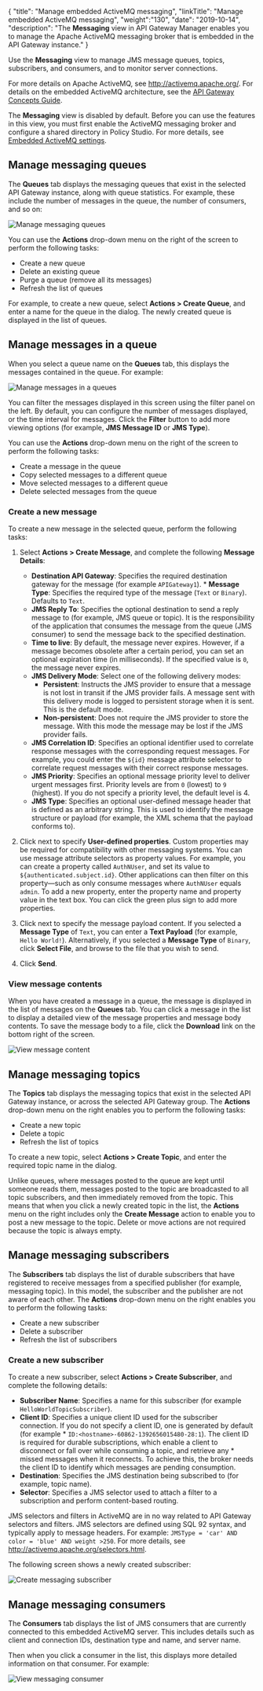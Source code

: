 {
"title": "Manage embedded ActiveMQ messaging",
"linkTitle": "Manage embedded ActiveMQ messaging",
"weight":"130",
"date": "2019-10-14",
"description": "The **Messaging** view in API Gateway Manager enables you to manage the Apache ActiveMQ messaging broker that is embedded in the API Gateway instance."
}

Use the **Messaging** view to manage JMS message queues, topics, subscribers, and consumers, and to monitor server connections.

For more details on Apache ActiveMQ, see <http://activemq.apache.org/>. For details on the embedded ActiveMQ architecture, see the [API Gateway Concepts Guide](/bundle/APIGateway_77_ConceptsGuide_allOS_en_HTML5).

The **Messaging** view is disabled by default. Before you can use the features in this view, you must first enable the ActiveMQ messaging broker and configure a shared directory in Policy Studio. For more details, see [Embedded ActiveMQ settings](/docs/apim_reference/general_activemq_settings/).

## Manage messaging queues

The **Queues** tab displays the messaging queues that exist in the selected API Gateway instance, along with queue statistics. For example, these include the number of messages in the queue, the number of consumers, and so on:

![Manage messaging queues](/Images/APIGateway/admin_messaging_queues.png)

You can use the **Actions** drop-down menu on the right of the screen to perform the following tasks:

* Create a new queue
* Delete an existing queue
* Purge a queue (remove all its messages)
* Refresh the list of queues

For example, to create a new queue, select **Actions > Create Queue**, and enter a name for the queue in the dialog. The newly created queue is displayed in the list of queues.

## Manage messages in a queue

When you select a queue name on the **Queues** tab, this displays the messages contained in the queue. For example:

![Manage messages in a queues](/Images/APIGateway/admin_messaging_messages.png)

You can filter the messages displayed in this screen using the filter panel on the left. By default, you can configure the number of messages displayed, or the time interval for messages. Click the **Filter** button to add more viewing options (for example, **JMS Message ID** or **JMS Type**).

You can use the **Actions** drop-down menu on the right of the screen to perform the following tasks:

* Create a message in the queue
* Copy selected messages to a different queue
* Move selected messages to a different queue
* Delete selected messages from the queue

### Create a new message

To create a new message in the selected queue, perform the following tasks:

1. Select **Actions > Create Message**, and complete the following **Message Details**:

    * **Destination API Gateway**: Specifies the required destination gateway for the message (for example `APIGateway1`).                                                              * **Message Type**: Specifies the required type of the message (`Text` or `Binary`). Defaults to `Text`.
    * **JMS Reply To**: Specifies the optional destination to send a reply message to (for example, JMS queue or topic). It is the responsibility of the application that consumes the message    from the queue (JMS consumer) to send the message back to the specified destination.
    * **Time to live**: By default, the message never expires. However, if a message becomes obsolete after a certain period, you can set an optional expiration time (in milliseconds). If the   specified value is `0`, the message never expires.
    * **JMS Delivery Mode**: Select one of the following delivery modes:
        * **Persistent**: Instructs the JMS provider to ensure that a message is not lost in transit if the JMS provider fails. A message sent with this delivery mode is logged to persistent      storage when it is sent. This is the default mode.
        * **Non-persistent**: Does not require the JMS provider to store the message. With this mode the message may be lost if the JMS provider fails.
    * **JMS Correlation ID**: Specifies an optional identifier used to correlate response messages with the corresponding request messages. For example, you could enter the `${id}` message  attribute selector to correlate request messages with their correct response messages.
    * **JMS Priority**: Specifies an optional message priority level to deliver urgent messages first. Priority levels are from `0` (lowest) to `9` (highest). If you do not specify a priority   level, the default level is 4.
    * **JMS Type**: Specifies an optional user-defined message header that is defined as an arbitrary string. This is used to identify the message structure or payload (for example, the XML schema that the payload conforms to).

2. Click next to specify **User-defined properties**. Custom properties may be required for compatibility with other messaging systems. You can use message attribute selectors as property values. For example, you can create a property called `AuthNUser`, and set its value to `${authenticated.subject.id}`. Other applications can then filter on this property—such as only consume messages where `AuthNUser` equals `admin`. To add a new property, enter the property name and property value in the text box. You can click the green plus sign to add more properties.
3. Click next to specify the message payload content. If you selected a **Message Type** of `Text`, you can enter a **Text Payload** (for example, `Hello World!`). Alternatively, if you selected a **Message Type** of `Binary`, click **Select File**, and browse to the file that you wish to send.
4. Click **Send**.

### View message contents

When you have created a message in a queue, the message is displayed in the list of messages on the **Queues** tab. You can click a message in the list to display a detailed view of the message properties and message body contents. To save the message body to a file, click the **Download** link on the bottom right of the screen.

![View message content](/Images/APIGateway/admin_messaging_content.png)

## Manage messaging topics

The **Topics** tab displays the messaging topics that exist in the selected API Gateway instance, or across the selected API Gateway group. The **Actions** drop-down menu on the right enables you to perform the following tasks:

* Create a new topic
* Delete a topic
* Refresh the list of topics

To create a new topic, select **Actions > Create Topic**, and enter the required topic name in the dialog.

Unlike queues, where messages posted to the queue are kept until someone reads them, messages posted to the topic are broadcasted to all topic subscribers, and then immediately removed from the topic. This means that when you click a newly created topic in the list, the **Actions** menu on the right includes only the **Create Message** action to enable you to post a new message to the topic. Delete or move actions are not required because the topic is always empty.

## Manage messaging subscribers

The **Subscribers** tab displays the list of durable subscribers that have registered to receive messages from a specified publisher (for example, messaging topic). In this model, the subscriber and the publisher are not aware of each other. The **Actions** drop-down menu on the right enables you to perform the following tasks:

* Create a new subscriber
* Delete a subscriber
* Refresh the list of subscribers

### Create a new subscriber

To create a new subscriber, select **Actions > Create Subscriber**, and complete the following details:

* **Subscriber Name**: Specifies a name for this subscriber (for example `HelloWorldTopicSubscriber`).
* **Client ID**: Specifies a unique client ID used for the subscriber connection. If you do not specify a client ID,  one is generated by default (for example * `ID:<hostname>-60862-1392656015480-28:1`). The client ID is required for durable subscriptions, which enable a client to disconnect or fall over while consuming a topic, and retrieve any * missed messages when it reconnects. To achieve this, the broker needs the client ID to identify which messages are pending consumption.
* **Destination**: Specifies the JMS destination being subscribed to (for example, topic name).
* **Selector**: Specifies a JMS selector used to attach a filter to a subscription and perform content-based routing.

JMS selectors and filters in ActiveMQ are in no way related to API Gateway selectors and filters. JMS selectors are defined using SQL 92 syntax, and typically apply to message headers. For example: `JMSType = 'car' AND color = 'blue' AND weight >250`. For more details, see <http://activemq.apache.org/selectors.html>.

The following screen shows a newly created subscriber:

![Create messaging subscriber](/Images/APIGateway/admin_messaging_subscribers.png)

## Manage messaging consumers

The **Consumers** tab displays the list of JMS consumers that are currently connected to this embedded ActiveMQ server. This includes details such as client and connection IDs, destination type and name, and server name.

Then when you click a consumer in the list, this displays more detailed information on that consumer. For example:

![View messaging consumer](/Images/APIGateway/admin_messaging_consumer.png)
